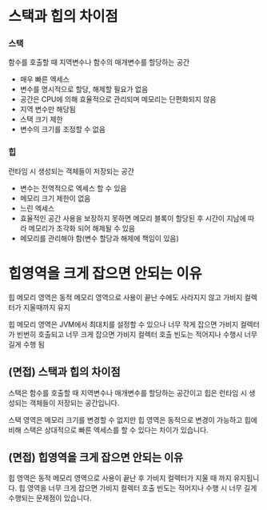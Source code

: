 # 스택과 힙의 차이점

### 스택

함수를 호출할 때 지역변수나 함수의 매개변수를 할당하는 공간

- 매우 빠른 엑세스
- 변수를 명시적으로 할당, 해제할 필요가 없음
- 공간은 CPU에 의해 효율적으로 관리되며 메모리는 단편화되지 않음
- 지역 변수만 해당됨
- 스택 크기 제한
- 변수의 크기를 조정할 수 없음

### 힙

런타임 시 생성되는 객체들이 저장되는 공간

- 변수는 전역적으로 엑세스 할 수 있음
- 메모리 크기 제한이 없음
- 느린 엑세스
- 효율적인 공간 사용을 보장하지 못하면 메모리 블록이 할당된 후 시간이 지남에 따라 메모리가 조각화 되어 해제될 수 있음
- 메모리를 관리해야 함(변수 할당과 해제에 책임이 있음)

# 힙영역을 크게 잡으면 안되는 이유

힙 메모리 영역은 동적 메모리 영역으로 사용이 끝난 수에도 사라지지 않고 가비지 컬렉터가 지울때까지 유지 

힙 메모리 영역은 JVM에서 최대치를 설정할 수 있으나 너무 작게 잡으면 가비지 컬렉터가 빈번히 호출되고 너무 크게 잡으면 가비지 컬렉터 호출 빈도는 적어지나 수행시 너무 길게 수행 됨 

## (면접) 스택과 힙의 차이점

스택은 함수를 호출할 때 지역변수나 매개변수를 할당하는 공간이고 힙은 런타임 시 생성되는 객체들이 저장되는 공간입니다. 

스택 영역은 메모리 크기를 변경할 수 없지만 힙 영역은 동적으로 변경이 가능하고 힙에비해 스택은 상대적으로 빠른 엑세스를 할 수 있다는 차이가 있습니다.

## (면접) 힙영역을 크게 잡으면 안되는 이유

힙 영역은 동적 메모리 영역으로 사용이 끝난 후 가비지 컬렉터가 지울 때 까지 유지됩니다. 힙 영역을 너무 크게 잡으면 가비지 컬렉터 호출 빈도는 적어지나 수행 시 너무 길게 수행되는 문제점이 있습니다.
